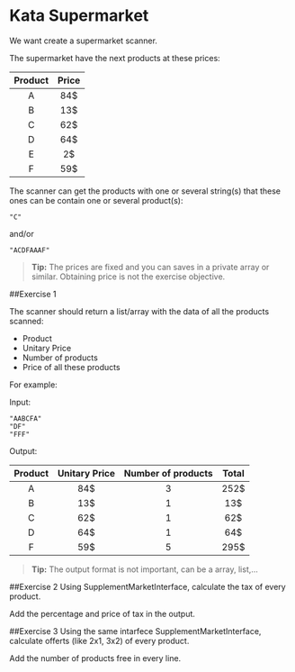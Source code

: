 
**Kata Supermarket**
===================

We want create a supermarket scanner.

The supermarket have the next products at these prices:

| Product   | Price |
| :-------: |:-----:|
| A         | 84$   |
| B         | 13$   |
| C         | 62$   |
| D         | 64$   |
| E         | 2$    |
| F         | 59$   |

The scanner can get the products with one or several string(s) that these ones can be contain one or several product(s):

```
"C"
```
and/or

```
"ACDFAAAF"
```

> **Tip:** The prices are fixed and you can saves in a private array or similar. Obtaining price is not the exercise objective.

##Exercise 1

The scanner should return a list/array with the data of all the products scanned:

- Product
- Unitary Price
- Number of products
- Price of all these products

For example:

Input:
```
"AABCFA"
"DF"
"FFF"
```

Output:

| Product   | Unitary Price | Number of products  | Total      |
| :-------: |:-------------:| :-----------------: | :--------: |
| A         | 84$           |    3                |  252$      |
| B         | 13$           |    1                |  13$       |
| C         | 62$           |    1                |  62$       |
| D         | 64$           |    1                |  64$       |
| F         | 59$           |    5                |  295$      |


> **Tip:** The output format is not important, can be a array, list,...

##Exercise 2
Using SupplementMarketInterface, calculate the tax of every product.

Add the percentage and price of tax in the output.

##Exercise 3
Using the same intarfece SupplementMarketInterface, calculate offerts (like 2x1, 3x2) of every product.

Add the number of products free in every line.
